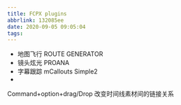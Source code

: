 ```yaml
---
title: FCPX plugins
abbrlink: 132085ee
date: 2020-09-05 09:05:04
tags:
---
```


- 地图飞行  ROUTE GENERATOR
- 镜头炫光  PROANA
- 字幕跟踪  mCallouts Simple2
- 




Command+option+drag/Drop 改变时间线素材间的链接关系
